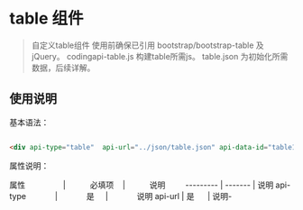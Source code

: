 # table 组件

> 自定义table组件 使用前确保已引用 bootstrap/bootstrap-table 及 jQuery。 
> codingapi-table.js 构建table所需js。 
> table.json 为初始化所需数据，后续详解。 
<!-- more -->


## 使用说明


基本语法：

```html

<div api-type="table"  api-url="../json/table.json" api-data-id="table1" > </div>

```


属性说明：


属性                 |           必填项    |           说明        
---------            |           -------  |          说明
api-type             |             是     |              说明
api-url              |            是      |           说明-   

